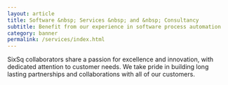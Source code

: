 ```yaml
---
layout: article
title: Software &nbsp; Services &nbsp; and &nbsp; Consultancy
subtitle: Benefit from our experience in software process automation
category: banner
permalink: /services/index.html
---
```


SixSq collaborators share a passion for excellence and innovation, with
dedicated attention to customer needs. We take pride in building long lasting
partnerships and collaborations with all of our customers.

